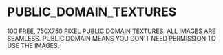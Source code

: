 # PUBLIC_DOMAIN_TEXTURES
100 FREE, 750X750 PIXEL PUBLIC DOMAIN TEXTURES. ALL IMAGES ARE SEAMLESS. PUBLIC DOMAIN MEANS YOU DON'T NEED PERMISSION TO USE THE IMAGES.

